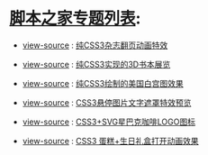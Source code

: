 # [脚本之家专题列表](https://www.jb51.net/zt/):

- [view-source](https://github.com/taoste/Hello-World/raw/master/github/jb51.net/CSS3_Magazine_jb51.rar) : [纯CSS3杂志翻页动画特效](https://taoste.github.io/Hello-World/github/jb51.net/CSS3_Magazine/index.html)

- [view-source](https://github.com/taoste/Hello-World/raw/master/github/jb51.net/css3-3d-book-view-codes_jb51.rar) : [纯CSS3实现的3D书本展览](https://taoste.github.io/Hello-World/github/jb51.net/3d-book/index.html)

- [view-source](https://github.com/taoste/Hello-World/raw/master/github/jb51.net/css3-white-house-codes(jb51.net).rar) : [纯CSS3绘制的美国白宫图效果](https://taoste.github.io/Hello-World/github/jb51.net/white-house/index.html)

- [view-source](https://github.com/taoste/Hello-World/raw/master/github/jb51.net/css3xttpwzzztx_jb51.rar) : [CSS3悬停图片文字遮罩特效预览](https://taoste.github.io/Hello-World/github/jb51.net/tpxt/index.html)

- [view-source](https://github.com/taoste/Hello-World/raw/master/github/jb51.net/css3-starbucks-logo-codes_jb51.rar) : [CSS3+SVG星巴克咖啡LOGO图标](https://taoste.github.io/Hello-World/github/jb51.net/starbucks-logo/index.html)

- [view-source](https://github.com/taoste/Hello-World/raw/master/github/jb51.net/css3-cake-cartoon-codes_jb51.rar) : [CSS3 蛋糕+生日礼盒打开动画效果](https://taoste.github.io/Hello-World/github/jb51.net/happy%20birthday/index.html)
	 






